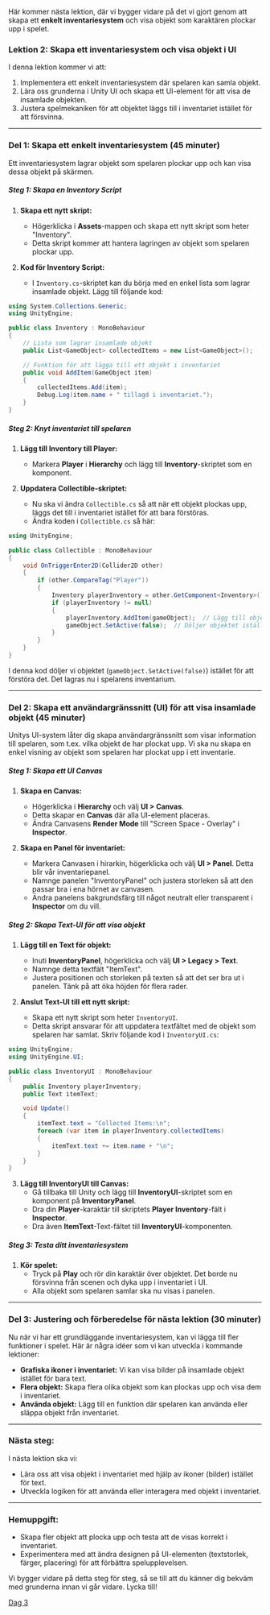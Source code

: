 Här kommer nästa lektion, där vi bygger vidare på det vi gjort genom att skapa ett **enkelt inventariesystem** och visa objekt som karaktären plockar upp i spelet.

### Lektion 2: Skapa ett inventariesystem och visa objekt i UI

I denna lektion kommer vi att:
1. Implementera ett enkelt inventariesystem där spelaren kan samla objekt.
2. Lära oss grunderna i Unity UI och skapa ett UI-element för att visa de insamlade objekten.
3. Justera spelmekaniken för att objektet läggs till i inventariet istället för att försvinna.

---

### **Del 1: Skapa ett enkelt inventariesystem (45 minuter)**

Ett inventariesystem lagrar objekt som spelaren plockar upp och kan visa dessa objekt på skärmen.

##### **Steg 1: Skapa en Inventory Script**
1. **Skapa ett nytt skript:**
   - Högerklicka i **Assets**-mappen och skapa ett nytt skript som heter "Inventory".
   - Detta skript kommer att hantera lagringen av objekt som spelaren plockar upp.

2. **Kod för Inventory Script:**
   - I `Inventory.cs`-skriptet kan du börja med en enkel lista som lagrar insamlade objekt. Lägg till följande kod:

```csharp
using System.Collections.Generic;
using UnityEngine;

public class Inventory : MonoBehaviour
{
    // Lista som lagrar insamlade objekt
    public List<GameObject> collectedItems = new List<GameObject>();

    // Funktion för att lägga till ett objekt i inventariet
    public void AddItem(GameObject item)
    {
        collectedItems.Add(item);
        Debug.Log(item.name + " tillagd i inventariet.");
    }
}
```

##### **Steg 2: Knyt inventariet till spelaren**
1. **Lägg till Inventory till Player:**
   - Markera **Player** i **Hierarchy** och lägg till **Inventory**-skriptet som en komponent.

2. **Uppdatera Collectible-skriptet:**
   - Nu ska vi ändra `Collectible.cs` så att när ett objekt plockas upp, läggs det till i inventariet istället för att bara förstöras.
   - Ändra koden i `Collectible.cs` så här:

```csharp
using UnityEngine;

public class Collectible : MonoBehaviour
{
    void OnTriggerEnter2D(Collider2D other)
    {
        if (other.CompareTag("Player"))
        {
            Inventory playerInventory = other.GetComponent<Inventory>();
            if (playerInventory != null)
            {
                playerInventory.AddItem(gameObject);  // Lägg till objektet i inventariet
                gameObject.SetActive(false);  // Döljer objektet istället för att förstöra det
            }
        }
    }
}
```

I denna kod döljer vi objektet (`gameObject.SetActive(false)`) istället för att förstöra det. Det lagras nu i spelarens inventarium.

---

### **Del 2: Skapa ett användargränssnitt (UI) för att visa insamlade objekt (45 minuter)**

Unitys UI-system låter dig skapa användargränssnitt som visar information till spelaren, som t.ex. vilka objekt de har plockat upp. Vi ska nu skapa en enkel visning av objekt som spelaren har plockat upp i ett inventarie.

##### **Steg 1: Skapa ett UI Canvas**
1. **Skapa en Canvas:**
   - Högerklicka i **Hierarchy** och välj **UI > Canvas**.
   - Detta skapar en **Canvas** där alla UI-element placeras.
   - Ändra Canvasens **Render Mode** till "Screen Space - Overlay" i **Inspector**.

2. **Skapa en Panel för inventariet:**
   - Markera Canvasen i hirarkin, högerklicka och välj **UI > Panel**. Detta blir vår inventariepanel.
   - Namnge panelen "InventoryPanel" och justera storleken så att den passar bra i ena hörnet av canvasen.
   - Ändra panelens bakgrundsfärg till något neutralt eller transparent i **Inspector** om du vill.

##### **Steg 2: Skapa Text-UI för att visa objekt**
1. **Lägg till en Text för objekt:**
   - Inuti **InventoryPanel**, högerklicka och välj **UI > Legacy > Text**.
   - Namnge detta textfält "ItemText".
   - Justera positionen och storleken på texten så att det ser bra ut i panelen. Tänk på att öka höjden för flera rader.

2. **Anslut Text-UI till ett nytt skript:**
   - Skapa ett nytt skript som heter `InventoryUI`.
   - Detta skript ansvarar för att uppdatera textfältet med de objekt som spelaren har samlat. Skriv följande kod i `InventoryUI.cs`:

```csharp
using UnityEngine;
using UnityEngine.UI;

public class InventoryUI : MonoBehaviour
{
    public Inventory playerInventory;
    public Text itemText;

    void Update()
    {
        itemText.text = "Collected Items:\n";
        foreach (var item in playerInventory.collectedItems)
        {
            itemText.text += item.name + "\n";
        }
    }
}
```

3. **Lägg till InventoryUI till Canvas:**
   - Gå tillbaka till Unity och lägg till **InventoryUI**-skriptet som en komponent på **InventoryPanel**.
   - Dra din **Player**-karaktär till skriptets **Player Inventory**-fält i **Inspector**.
   - Dra även **ItemText**-Text-fältet till **InventoryUI**-komponenten.

##### **Steg 3: Testa ditt inventariesystem**
1. **Kör spelet:**
   - Tryck på **Play** och rör din karaktär över objektet. Det borde nu försvinna från scenen och dyka upp i inventariet i UI.
   - Alla objekt som spelaren samlar ska nu visas i panelen.

---

### **Del 3: Justering och förberedelse för nästa lektion (30 minuter)**

Nu när vi har ett grundläggande inventariesystem, kan vi lägga till fler funktioner i spelet. Här är några idéer som vi kan utveckla i kommande lektioner:
- **Grafiska ikoner i inventariet:** Vi kan visa bilder på insamlade objekt istället för bara text.
- **Flera objekt:** Skapa flera olika objekt som kan plockas upp och visa dem i inventariet.
- **Använda objekt:** Lägg till en funktion där spelaren kan använda eller släppa objekt från inventariet.

---

### Nästa steg:
I nästa lektion ska vi:
- Lära oss att visa objekt i inventariet med hjälp av ikoner (bilder) istället för text.
- Utveckla logiken för att använda eller interagera med objekt i inventariet.

---

### Hemuppgift:
- Skapa fler objekt att plocka upp och testa att de visas korrekt i inventariet.
- Experimentera med att ändra designen på UI-elementen (textstorlek, färger, placering) för att förbättra spelupplevelsen.

Vi bygger vidare på detta steg för steg, så se till att du känner dig bekväm med grunderna innan vi går vidare. Lycka till!

[Dag 3](unity3.md)

